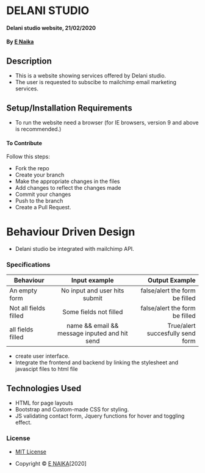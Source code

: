# DELANI STUDIO
#### Delani studio website, 21/02/2020
#### By [E Naika](https://github.com/ENAIKA)
## Description
* This is a website showing services offered by Delani studio.
* The user is requested to subscibe to mailchimp email marketing services. 
## Setup/Installation Requirements
* To run the website need a browser (for IE browsers, version 9 and above is recommended.)
#### To Contribute
Follow this steps:
* Fork the repo
* Create your branch 
* Make the appropriate changes in the files
* Add changes to reflect the changes made 
* Commit your changes 
* Push to the branch 
* Create a Pull Request.

# Behaviour Driven Design
* Delani studio be integrated with mailchimp API.
### Specifications
| Behaviour                | Input example           | Output Example                   |
| ---------------------------|:-----------------------:| --------------------------------:|
| An empty form              | No input and user hits submit| false/alert the form be filled|
| Not all fields filled      | Some fields not filled | false/alert the form be filled   | 
| all fields filled          | name && email && message inputed and hit send| True/alert succesfully send form|

* create user interface.
* Integrate the frontend and backend by linking the stylesheet and javascipt files to html file
## Technologies Used
* HTML for page layouts
* Bootstrap and Custom-made CSS for styling.
* JS validating contact form, Jquery functions for hover and toggling effect.


### License
* [MIT License](LISENSE)

* Copyright © [E NAIKA](https://github.com/ENAIKA)[2020]




